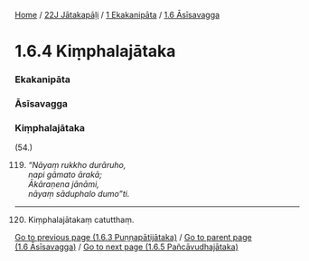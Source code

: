 
[Home](/) / [22J Jātakapāḷi](../../../22J.md) / [1 Ekakanipāta](../../1.md) / [1.6 Āsīsavagga](../1.6.md)

# 1.6.4 Kiṃphalajātaka

### Ekakanipāta

### Āsīsavagga

### Kiṃphalajātaka

(54.)

119. _“Nāyaṃ rukkho durāruho,_  
_napi gāmato ārakā;_  
_Ākāraṇena jānāmi,_  
_nāyaṃ sāduphalo dumo”ti._  


---

120. Kiṃphalajātakaṃ catutthaṃ.



[Go to previous page (1.6.3 Puṇṇapātijātaka)](1.6.3.md) / [Go to parent page (1.6 Āsīsavagga)](../1.6.md) / [Go to next page (1.6.5 Pañcāvudhajātaka)](1.6.5.md)


